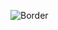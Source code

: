 ![Border](https://github.com/cguarasci/cguarasci/assets/60052312/0d20bc99-98a1-4013-8bf7-7c53ec6792ec)
